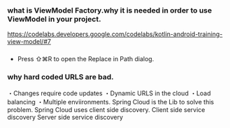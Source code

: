 ### what is ViewModel Factory.why it is needed in order to use ViewModel in your project.
https://codelabs.developers.google.com/codelabs/kotlin-android-training-view-model/#7


### 
 - Press ⇧⌘R to open the Replace in Path dialog.


### why hard coded URLS are bad.
・Changes require code updates
・Dynamic URLS in the cloud
・Load balancing
・Multiple enviironments.
Spring Cloud is the Lib to solve this problem.
Spring Cloud uses client side discovery.
Client side service discovery
Server side service discovery
